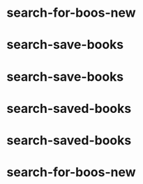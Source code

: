 # search-for-boos-new
# search-save-books
# search-save-books
# search-saved-books
# search-saved-books
# search-for-boos-new
